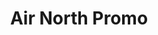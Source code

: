 ---
title: Air North Promo
image: /assets/images/airnorth-cover.png
tags:
  - Web
  - Jekyll
  - JQuery
icon: fa fa-plane
description: A dynamic contest page to book your Air North Yukon Getaway package
link: /portfolio/airnorth.html
---
